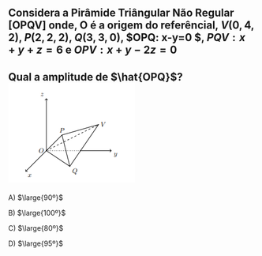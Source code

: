 ## Considera a Pirâmide Triângular Não Regular [OPQV] onde, O é a origem do referêncial, $V(0,4,2)$, $P(2,2,2)$, $Q(3,3,0)$, $OPQ: x-y=0 $, $PQV: x+y+z=6$ e $OPV: x+y-2z=0$

## Qual a amplitude de $\hat{OPQ}$? ![Alt text](image.png)

A) $\large{90º}$

B) $\large{100º}$

C) $\large{80º}$

D) $\large{95º}$


